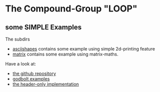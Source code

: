 # The Compound-Group "LOOP" #

## some SIMPLE Examples   ##

The subdirs

  - [asciishapes](./asciishapes) contains some example using simple 2d-printing feature
  - [matrix](./matrix) contains some example using matrix-maths.

Have a look at:
- [the github repository](https://github.com/F-Haferkorn/ogis-cxxloop/)
- [godbolt examples](../cxxloop-godbolt.examples)
- [the header-only implementation](../ogis-cpxxloop/include)


